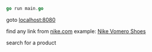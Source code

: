 
```go
go run main.go
```

goto [localhost:8080](http://localhost:8080/)

find any link from [nike.com](https://www.nike.com/)
example: [Nike Vomero Shoes](https://www.nike.com/t/zoom-vomero-5-mens-shoes-MgsTqZ/BV1358-001)

search for a product

